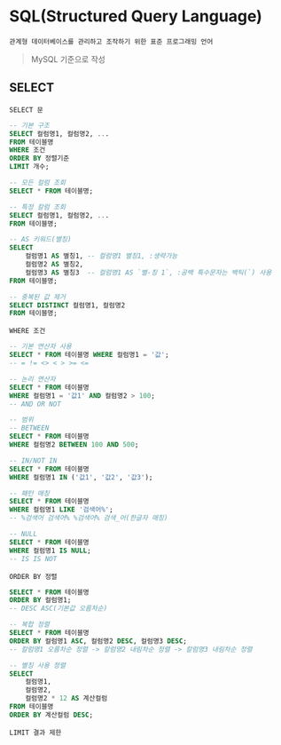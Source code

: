 # SQL(Structured Query Language)

    관계형 데이터베이스를 관리하고 조작하기 위한 표준 프로그래밍 언어

> MySQL 기준으로 작성

## SELECT

`SELECT 문`
```sql
-- 기본 구조
SELECT 컬럼명1, 컬럼명2, ...
FROM 테이블명
WHERE 조건
ORDER BY 정렬기준
LIMIT 개수;

-- 모든 컬럼 조회
SELECT * FROM 테이블명;

-- 특정 칼럼 조회
SELECT 컬럼명1, 컬럼명2, ...
FROM 테이블명;

-- AS 키워드(별칭)
SELECT 
    컬럼명1 AS 별칭1, -- 컬럼명1 별칭1, :생략가능
    컬럼명2 AS 별칭2, 
    컬럼명3 AS 별칭3  -- 컬럼명1 AS `별-칭 1`, :공백 특수문자는 백틱(`) 사용
FROM 테이블명;

-- 중복된 값 제거
SELECT DISTINCT 컬럼명1, 컬럼명2 
FROM 테이블명;
```

`WHERE 조건`

```sql
-- 기본 연산자 사용
SELECT * FROM 테이블명 WHERE 컬럼명1 = '값';
-- = != <> < > >= <=

-- 논리 연산자
SELECT * FROM 테이블명 
WHERE 컬럼명1 = '값1' AND 컬럼명2 > 100;
-- AND OR NOT

-- 범위
-- BETWEEN
SELECT * FROM 테이블명 
WHERE 컬럼명2 BETWEEN 100 AND 500;

-- IN/NOT IN
SELECT * FROM 테이블명 
WHERE 컬럼명1 IN ('값1', '값2', '값3');

-- 패턴 매칭
SELECT * FROM 테이블명 
WHERE 컬럼명1 LIKE '검색어%';
-- %검색어 검색어% %검색어% 검색_어(한글자 매칭)

-- NULL
SELECT * FROM 테이블명 
WHERE 컬럼명1 IS NULL;
-- IS IS NOT
```

`ORDER BY 정렬`

```sql
SELECT * FROM 테이블명 
ORDER BY 컬럼명1;
-- DESC ASC(기본값 오름차순)

-- 복합 정렬
SELECT * FROM 테이블명 
ORDER BY 컬럼명1 ASC, 컬럼명2 DESC, 컬럼명3 DESC;
-- 칼럼명1 오름차순 정렬 -> 칼럼명2 내림차순 정렬 -> 칼럼명3 내림차순 정렬

-- 별칭 사용 정렬
SELECT 
    컬럼명1,
    컬럼명2,
    컬럼명2 * 12 AS 계산컬럼
FROM 테이블명 
ORDER BY 계산컬럼 DESC;
```

`LIMIT 결과 제한`

```sql

```
